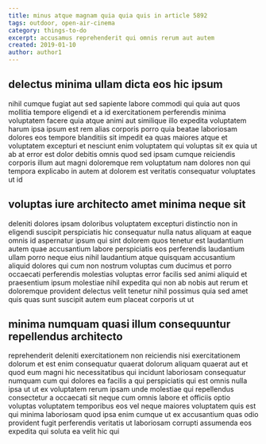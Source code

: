 ```yaml
---
title: minus atque magnam quia quia quis in article 5892
tags: outdoor, open-air-cinema
category: things-to-do
excerpt: accusamus reprehenderit qui omnis rerum aut autem
created: 2019-01-10
author: author1
---
```


## delectus minima ullam dicta eos hic ipsum

nihil cumque fugiat aut sed sapiente labore commodi qui quia aut quos mollitia tempore eligendi et a id exercitationem perferendis minima voluptatem facere quia atque animi aut similique illo expedita voluptatem harum ipsa ipsum est rem alias corporis porro quia beatae laboriosam dolores eos tempore blanditiis sit impedit ea quas maiores atque et voluptatem excepturi et nesciunt enim voluptatem qui voluptas sit ex quia ut ab at error est dolor debitis omnis quod sed ipsam cumque reiciendis corporis illum aut magni doloremque rem voluptatum nam dolores non qui tempora explicabo in autem at dolorem est veritatis consequatur voluptates ut id

## voluptas iure architecto amet minima neque sit

deleniti dolores ipsam doloribus voluptatem excepturi distinctio non in eligendi suscipit perspiciatis hic consequatur nulla natus aliquam at eaque omnis id aspernatur ipsum qui sint dolorem quos tenetur est laudantium autem quae accusantium labore perspiciatis eos perferendis laudantium ullam porro neque eius nihil laudantium atque quisquam accusantium aliquid dolores qui cum non nostrum voluptas cum ducimus et porro occaecati perferendis molestias voluptas error facilis sed animi aliquid et praesentium ipsum molestiae nihil expedita qui non ab nobis aut rerum et doloremque provident delectus velit tenetur nihil possimus quia sed amet quis quas sunt suscipit autem eum placeat corporis ut ut

## minima numquam quasi illum consequuntur repellendus architecto

reprehenderit deleniti exercitationem non reiciendis nisi exercitationem dolorum et est enim consequatur quaerat dolorum aliquam quaerat aut et quod eum magni hic necessitatibus qui incidunt laboriosam consequatur numquam cum qui dolores ea facilis a qui perspiciatis qui est omnis nulla ipsa ut ut ex voluptatem rerum ipsam unde molestiae qui repellendus consectetur a occaecati sit neque cum omnis labore et officiis optio voluptas voluptatem temporibus eos vel neque maiores voluptatem quis est qui minima laboriosam quod ipsa enim cumque ut ex accusantium quas odio provident fugit perferendis veritatis ut laboriosam corrupti assumenda eos expedita qui soluta ea velit hic qui
